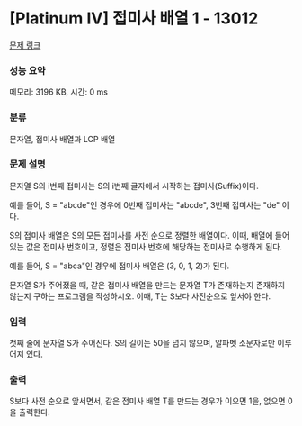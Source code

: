 # [Platinum IV] 접미사 배열 1 - 13012 

[문제 링크](https://www.acmicpc.net/problem/13012) 

### 성능 요약

메모리: 3196 KB, 시간: 0 ms

### 분류

문자열, 접미사 배열과 LCP 배열

### 문제 설명

<p>문자열 S의 i번째 접미사는 S의 i번째 글자에서 시작하는 접미사(Suffix)이다.</p>

<p>예를 들어, S = "abcde"인 경우에 0번째 접미사는 "abcde", 3번째 접미사는 "de" 이다.</p>

<p>S의 접미사 배열은 S의 모든 접미사를 사전 순으로 정렬한 배열이다. 이때, 배열에 들어있는 값은 접미사 번호이고, 정렬은 접미사 번호에 해당하는 접미사로 수행하게 된다.</p>

<p>예를 들어, S = "abca"인 경우에 접미사 배열은 (3, 0, 1, 2)가 된다.</p>

<p>문자열 S가 주어졌을 때, 같은 접미사 배열을 만드는 문자열 T가 존재하는지 존재하지 않는지 구하는 프로그램을 작성하시오. 이때, T는 S보다 사전순으로 앞서야 한다.</p>

### 입력 

 <p>첫째 줄에 문자열 S가 주어진다. S의 길이는 50을 넘지 않으며, 알파벳 소문자로만 이루어져 있다. </p>

### 출력 

 <p>S보다 사전 순으로 앞서면서, 같은 접미사 배열 T를 만드는 경우가 이으면 1을, 없으면 0을 출력한다.</p>

